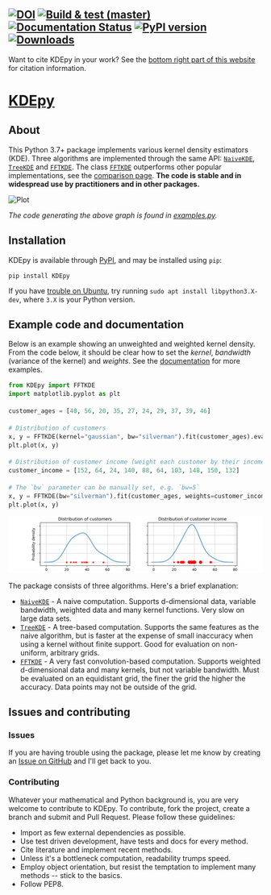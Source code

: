 [![DOI](https://zenodo.org/badge/118142261.svg)](https://zenodo.org/badge/latestdoi/118142261)
[![Build & test (master)](https://github.com/tommyod/KDEpy/actions/workflows/test_master.yml/badge.svg)](https://github.com/tommyod/KDEpy/actions/workflows/test_master.yml)
[![Documentation Status](https://readthedocs.org/projects/kdepy/badge/?version=latest)](http://kdepy.readthedocs.io/en/latest/?badge=latest)
[![PyPI version](https://badge.fury.io/py/KDEpy.svg)](https://badge.fury.io/py/KDEpy)
[![Downloads](https://pepy.tech/badge/kdepy)](https://pepy.tech/project/kdepy)
---------

Want to cite KDEpy in your work? See the [bottom right part of this website](https://zenodo.org/record/2392268) for citation information.

# [KDEpy](https://kdepy.readthedocs.io/en/latest/)

## About

This Python 3.7+ package implements various kernel density estimators (KDE).
Three algorithms are implemented through the same API: [`NaiveKDE`](https://kdepy.readthedocs.io/en/latest/API.html#naivekde), [`TreeKDE`](https://kdepy.readthedocs.io/en/latest/API.html#treekde) and [`FFTKDE`](https://kdepy.readthedocs.io/en/latest/API.html#fftkde).
The class [`FFTKDE`](https://kdepy.readthedocs.io/en/latest/API.html#fftkde) outperforms other popular implementations, see the [comparison page](https://kdepy.readthedocs.io/en/latest/comparison.html).
**The code is stable and in widespread use by practitioners and in other packages.**

![Plot](https://raw.githubusercontent.com/tommyod/KDEpy/master/docs/source/_static/img/showcase.png)

*The code generating the above graph is found in [examples.py](https://github.com/tommyod/KDEpy/blob/master/docs/source/examples.py).*

## Installation

KDEpy is available through [PyPI](https://pypi.org/project/KDEpy/), and may be installed using `pip`:

```text
pip install KDEpy
```

If you have [trouble on Ubuntu](https://github.com/tommyod/KDEpy/issues/11), try running `sudo apt install libpython3.X-dev`, where `3.X` is your Python version. 

## Example code and documentation

Below is an example showing an unweighted and weighted kernel density.
From the code below, it should be clear how to set the *kernel*, *bandwidth* (variance of the kernel) and *weights*.
See the [documentation](https://kdepy.readthedocs.io/en/latest/examples.html) for more examples.

```python
from KDEpy import FFTKDE
import matplotlib.pyplot as plt

customer_ages = [40, 56, 20, 35, 27, 24, 29, 37, 39, 46]

# Distribution of customers
x, y = FFTKDE(kernel="gaussian", bw="silverman").fit(customer_ages).evaluate()
plt.plot(x, y)

# Distribution of customer income (weight each customer by their income)
customer_income = [152, 64, 24, 140, 88, 64, 103, 148, 150, 132]

# The `bw` parameter can be manually set, e.g. `bw=5`
x, y = FFTKDE(bw="silverman").fit(customer_ages, weights=customer_income).evaluate()
plt.plot(x, y)
```
![Plot](https://raw.githubusercontent.com/tommyod/KDEpy/master/docs/source/_static/img/README_example.png)

The package consists of three algorithms. Here's a brief explanation:
- [`NaiveKDE`](https://kdepy.readthedocs.io/en/latest/API.html#naivekde) - A naive computation. Supports d-dimensional data, variable bandwidth, weighted data and many kernel functions. Very slow on large data sets.
- [`TreeKDE`](https://kdepy.readthedocs.io/en/latest/API.html#treekde) - A tree-based computation. Supports the same features as the naive algorithm, but is faster at the expense of small inaccuracy when using a kernel without finite support. Good for evaluation on non-uniform, arbitrary grids.
- [`FFTKDE`](https://kdepy.readthedocs.io/en/latest/API.html#fftkde) - A very fast convolution-based computation. Supports weighted d-dimensional data and many kernels, but not variable bandwidth. Must be evaluated on an equidistant grid, the finer the grid the higher the accuracy. Data points may not be outside of the grid.

## Issues and contributing

### Issues

If you are having trouble using the package, please let me know by creating an [Issue on GitHub](https://github.com/tommyod/KDEpy/issues) and I'll get back to you.

### Contributing

Whatever your mathematical and Python background is, you are very welcome to contribute to KDEpy.
To contribute, fork the project, create a branch and submit and Pull Request.
Please follow these guidelines:

- Import as few external dependencies as possible.
- Use test driven development, have tests and docs for every method.
- Cite literature and implement recent methods.
- Unless it's a bottleneck computation, readability trumps speed.
- Employ object orientation, but resist the temptation to implement many methods -- stick to the basics.
- Follow PEP8.
